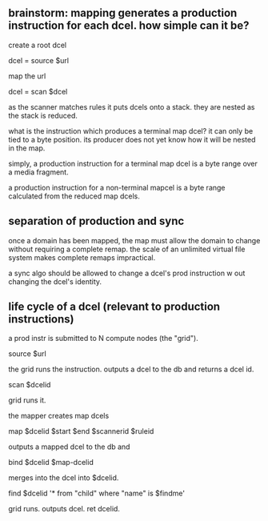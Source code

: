 

brainstorm:  mapping generates a production instruction for each dcel.  how simple can it be?
------------------------------

create a root dcel

  dcel = source $url

map the url

  dcel = scan $dcel


as the scanner matches rules it puts dcels onto a stack.  they are nested as the stack is reduced.

what is the instruction which produces a terminal map dcel?  it can only be tied to a byte position.  its producer does not yet know how it will be nested in the map.

simply, a production instruction for a terminal map dcel is a byte range over a media fragment.

a production instruction for a non-terminal mapcel is a byte range calculated from the reduced map dcels.


separation of production and sync
---------------------------------

once a domain has been mapped, the map must allow the domain to change without requiring a complete remap. the scale of an unlimited virtual file system makes complete remaps impractical.

a sync algo should be allowed to change a dcel's prod instruction w out changing the dcel's identity.


life cycle of a dcel (relevant to production instructions)
----------------------------------------------------------

a prod instr is submitted to N compute nodes (the "grid").

  source $url

the grid runs the instruction.  outputs a dcel to the db and returns a dcel id.

  scan $dcelid

grid runs it.

the mapper creates map dcels

  map $dcelid $start $end $scannerid $ruleid

outputs a mapped dcel to the db and

  bind $dcelid $map-dcelid

merges into the dcel into $dcelid.

  find $dcelid '* from "child" where "name" is $findme'

grid runs. outputs dcel. 
ret dcelid.



  

